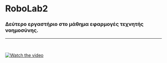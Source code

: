 # RoboLab2
### Δεύτερο εργαστήριο στο μάθημα εφαρμογές τεχνητής νοημοσύνης.



<hr>
<br>



[![Watch the video](https://i.imgur.com/vKb2F1B.png)](https://drive.google.com/file/d/1DRxVLbCN1KyGqKu9gNIwt4F_yH1wCyEF/view?fbclid=IwAR1jUwHAZHjQIZ7xTjxZ0s9dB2AFu5nFeKNp2bmXhG03QXHpcE7zJQeHjuk)

